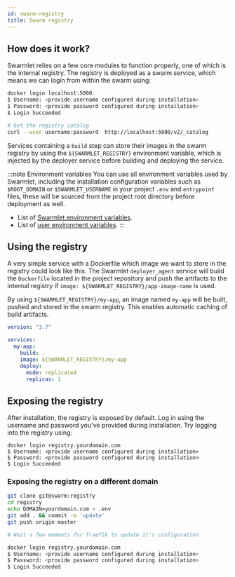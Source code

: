 ```yaml
---
id: swarm-registry
title: Swarm registry
---
```


## How does it work?

Swarmlet relies on a few core modules to function properly, one of which is the internal registry. The registry is deployed as a swarm service, which means we can login from within the swarm using:

```bash
docker login localhost:5000
$ Username: <provide username configured during installation>
$ Password: <provide password configured during installation>
$ Login Succeeded

# Get the registry catalog
curl --user username:password  http://localhost:5000/v2/_catalog
```

Services containing a `build` step can store their images in the swarm registry by using the `${SWARMLET_REGISTRY}` environment variable, which is injected by the deployer service before building and deploying the service.

:::note Environment variables
You can use all environment variables used by Swarmlet, including the installation configuration variables such as `$ROOT_DOMAIN` or `$SWARMLET_USERNAME` in your project `.env` and `entrypoint` files, these will be sourced from the project root directory before deployment as well.  

- List of [Swarmlet environment variables](https://github.com/swarmlet/swarmlet/blob/da4c65241eb12197267b36f9e65a02ec225bc304/src/constants#L11-L30).
- List of [user environment variables](https://github.com/swarmlet/swarmlet/blob/da4c65241eb12197267b36f9e65a02ec225bc304/install#L30-L39).
:::

## Using the registry

A very simple service with a Dockerfile which image we want to store in the registry could look like this. The Swarmlet `deployer_agent` service will build the `Dockerfile` located in the project repository and push the artifacts to the internal registry if `image: ${SWARMLET_REGISTRY}/app-image-name` is used.

By using `${SWARMLET_REGISTRY}/my-app`, an image named `my-app` will be built, pushed and stored in the swarm registry. This enables automatic caching of build artifacts.

```yml
version: "3.7"

services:
  my-app:
    build: .
    image: ${SWARMLET_REGISTRY}/my-app
    deploy:
      mode: replicated
      replicas: 1
```

## Exposing the registry

After installation, the registry is exposed by default. Log in using the username and password you've provided during installation.
Try logging into the registry using:

```
docker login registry.yourdomain.com
$ Username: <provide username configured during installation>
$ Password: <provide password configured during installation>
$ Login Succeeded
```

### Exposing the registry on a different domain

```bash
git clone git@swarm:registry
cd registry
echo DOMAIN=yourdomain.com > .env
git add . && commit -m 'update'
git push origin master

# Wait a few moments for Traefik to update it's configuration

docker login registry.yourdomain.com
$ Username: <provide username configured during installation>
$ Password: <provide password configured during installation>
$ Login Succeeded
```
